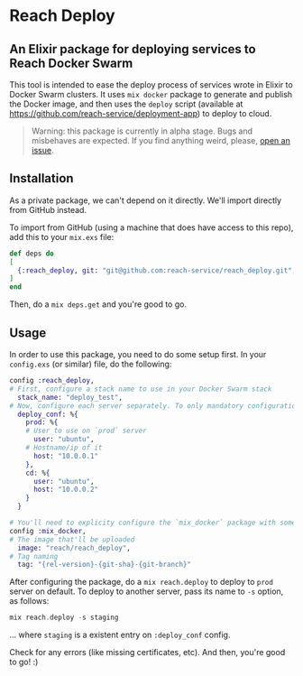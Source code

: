 # Reach Deploy
## An Elixir package for deploying services to Reach Docker Swarm

This tool is intended to ease the deploy process of services wrote in Elixir to Docker Swarm clusters. It uses `mix docker` package to generate and publish the Docker image, and then uses the `deploy` script (available at https://github.com/reach-service/deployment-app) to deploy to cloud.

> Warning: this package is currently in alpha stage. Bugs and misbehaves are expected. If you find anything weird, please, [open an issue](https://github.com/reach-service/reach_deploy/issues).

## Installation

As a private package, we can't depend on it directly. We'll import directly from GitHub instead.

To import from GitHub (using a machine that does have access to this repo), add this to your `mix.exs` file:

```elixir
def deps do
[
  {:reach_deploy, git: "git@github.com:reach-service/reach_deploy.git", tag: "v0.1.0-alpha"}
]
end
```

Then, do a `mix deps.get` and you're good to go.

## Usage

In order to use this package, you need to do some setup first. In your `config.exs` (or similar) file, do the following:

```elixir
config :reach_deploy,
# First, configure a stack name to use in your Docker Swarm stack
  stack_name: "deploy_test",
# Now, configure each server separately. To only mandatory configuration is a `prod` server.
  deploy_conf: %{
    prod: %{
    # User to use on `prod` server
      user: "ubuntu",
    # Hostname/ip of it
      host: "10.0.0.1"
    },
    cd: %{
      user: "ubuntu",
      host: "10.0.0.2"
    }
  }

# You'll need to explicity configure the `mix_docker` package with some info...
config :mix_docker,
# The image that'll be uploaded
  image: "reach/reach_deploy",
# Tag naming
  tag: "{rel-version}-{git-sha}-{git-branch}"
```

After configuring the package, do a `mix reach.deploy` to deploy to `prod` server on default. To deploy to another server, pass its name to `-s` option, as follows:

```elixir
mix reach.deploy -s staging
```

... where `staging` is a existent entry on `:deploy_conf` config.

Check for any errors (like missing certificates, etc). And then, you're good to go! :)